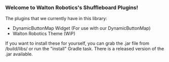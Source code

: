 ### **Welcome to Walton Robotics's Shuffleboard Plugins!**

The plugins that we currently have in this library:
  * DynamicButtonMap Widget (For use with our DynamicButtonMap)
  * Walton Robotics Theme (WiP)

If you want to install these for yourself, you can grab the .jar file from /build/libs/ or run the 
"install" Gradle task. There is a released version of the .jar available.